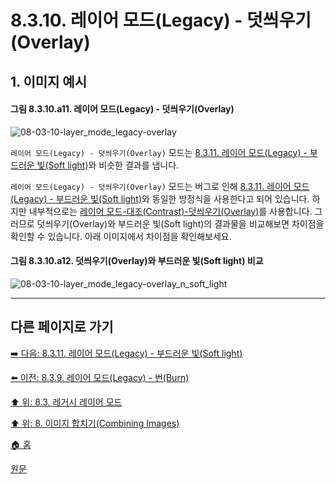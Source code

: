 # 8.3.10. 레이어 모드(Legacy) - 덧씌우기(Overlay)
## 1. 이미지 예시
#### 그림 8.3.10.a11. 레이어 모드(Legacy) - 덧씌우기(Overlay)
![08-03-10-layer_mode_legacy-overlay](https://github.com/wonder13662/gimp/assets/15767104/9fe1280c-6dae-4504-83c7-32dab441fc99)

`레이어 모드(Legacy) - 덧씌우기(Overlay)` 모드는 [8.3.11. 레이어 모드(Legacy) - 부드러운 빛(Soft light)](./08-03-legacy-layer-modesx-11-contrast_layer_mode-soft_light.md)와 비슷한 결과를 냅니다.

`레이어 모드(Legacy) - 덧씌우기(Overlay)` 모드는 버그로 인해 [8.3.11. 레이어 모드(Legacy) - 부드러운 빛(Soft light)](./08-03-legacy-layer-modesx-11-contrast_layer_mode-soft_light.md)와 동일한 방정식을 사용한다고 되어 있습니다. 하지만 내부적으로는 [레이어 모드-대조(Contrast)-덧씌우기(Overlay)](https://wonder13662.github.io/gimp/2.10.36_ko/08-02-04-contrast-layer-modes.html#1-%EB%8D%A7%EC%94%8C%EC%9A%B0%EA%B8%B0overlay)를 사용합니다. 그러므로 덧씌우기(Overlay)와 부드러운 빛(Soft light)의 결과물을 비교해보면 차이점을 확인할 수 있습니다. 아래 이미지에서 차이점을 확인해보세요.

#### 그림 8.3.10.a12. 덧씌우기(Overlay)와 부드러운 빛(Soft light) 비교
![08-03-10-layer_mode_legacy-overlay_n_soft_light](https://github.com/wonder13662/gimp/assets/15767104/e05d2c78-3c7e-4853-aa4f-7b58f897dfc9)

***

## 다른 페이지로 가기
[➡️ 다음: 8.3.11. 레이어 모드(Legacy) - 부드러운 빛(Soft light)](./08-03-legacy-layer-modesx-11-contrast_layer_mode-soft_light.md)

[⬅️ 이전: 8.3.9. 레이어 모드(Legacy) - 번(Burn)](./08-03-legacy-layer-modesx-09-darken_layer_mode-burn.md)

[⬆️ 위: 8.3. 레거시 레이어 모드](./08-03-legacy-layer-modes.md)

[⬆️ 위: 8. 이미지 합치기(Combining Images)](./08-00-combining-images.md)

[🏠 홈](./00-home.md)

[원문](https://docs.gimp.org/2.10/ko/gimp-concepts-layer-modes-legacy.html)